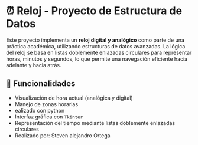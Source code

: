 # ⏰ Reloj - Proyecto de Estructura de Datos

Este proyecto implementa un **reloj digital y analógico** como parte de una práctica académica, utilizando estructuras de datos avanzadas. La lógica del reloj se basa en listas doblemente enlazadas circulares para representar horas, minutos y segundos, lo que permite una navegación eficiente hacia adelante y hacia atrás.

## 🚀 Funcionalidades

- Visualización de hora actual (analógica y digital)
- Manejo de zonas horarias
- ealizado con python
- Interfaz gráfica con `Tkinter`
- Representación del tiempo mediante listas doblemente enlazadas circulares
- Realizado por: Steven alejandro Ortega
